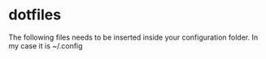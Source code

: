 # dotfiles
The following files needs to be inserted inside your configuration folder.
In my case it is ~/.config 
